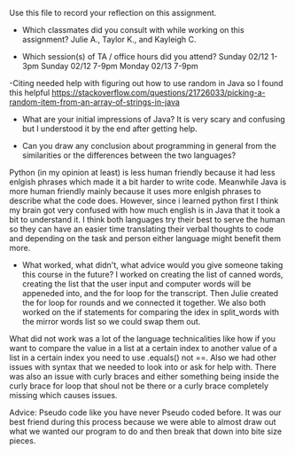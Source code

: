 Use this file to record your reflection on this assignment.

- Which classmates did you consult with while working on this assignment?
Julie A., Taylor K., and Kayleigh C. 

- Which session(s) of TA / office hours did you attend?
Sunday 02/12 1-3pm
Sunday 02/12 7-9pm
Monday 02/13 7-9pm

-Citing 
needed help with figuring out how to use random in Java so I found this helpful https://stackoverflow.com/questions/21726033/picking-a-random-item-from-an-array-of-strings-in-java

- What are your initial impressions of Java? 
It is very scary and confusing but I understood it by the end after getting help. 

- Can you draw any conclusion about programming in general from the similarities or the differences between the two languages? 

Python (in my opinion at least) is less human friendly because it had less enlgish phrases which made it a bit harder to write code. Meanwhile Java is more human friendly mainly because it uses more enlgish phrases to describe what the code does. However, since i learned python first I think my brain got very confused with how much english is in Java that it took a bit to understand it. I think both languages try their best to serve the human so they can have an easier time translating their verbal thoughts to code and depending on the task and person either language might benefit them more.   

- What worked, what didn't, what advice would you give someone taking this course in the future?
I worked on creating the list of canned words, creating the list that the user input and computer words will be appeneded into, and the for loop for the transcript. Then Julie created the for loop for rounds and we connected it together. We also both worked on the if statements for comparing the idex in split_words with the mirror words list so we could swap them out. 

What did not work was a lot of the language technicalities like how if you want to compare the value in a list at a certain index to another value of a list in a certain index you need to use .equals() not ==. Also we had other issues with syntax that we needed to look into or ask for help with. There was also an issue with curly braces and either something being inside the curly brace for loop that shoul not be there or a curly brace completely missing which causes issues. 

Advice: Pseudo code like you have never Pseudo coded before. It was our best friend during this process because we were able to almost draw out what we wanted our program to do and then break that down into bite size pieces. 
